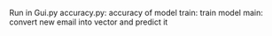Run in Gui.py
accuracy.py: accuracy of model
train: train model
main: convert new email into vector and predict it
